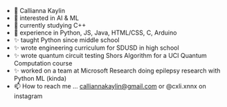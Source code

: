 - 👋 Callianna Kaylin
- 👀 interested in AI & ML
- 📖 currently studying C++
- 🌱 experience in Python, JS, Java, HTML/CSS, C, Arduino
- ✨ taught Python since middle school
- ✨ wrote engineering curriculum for SDUSD in high school
- ✨ wrote quantum circuit testing Shors Algorithm for a UCI Quantum Computation course
- ✨ worked on a team at Microsoft Research doing epilepsy research with Python ML (kinda)
- 📫 How to reach me ... calliannakaylin@gmail.com or @cxli.xnnx on instagram

<!---
bloodypinecone/bloodypinecone is a ✨ special ✨ repository because its `README.md` (this file) appears on your GitHub profile.
You can click the Preview link to take a look at your changes.
--->
